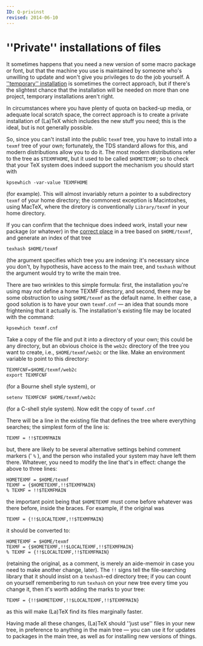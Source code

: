 ```yaml
---
ID: Q-privinst
revised: 2014-06-10
---
```

# ''Private'' installations of files

It sometimes happens that you need a new version of some macro package
or font, but that the machine you use is maintained by someone who's
unwilling to update and won't give you privileges to do the job
yourself.  A [''temporary'' installation](./FAQ-tempinst.html) is
sometimes the correct approach, but if there's the slightest chance
that the installation will be needed on more than one project,
temporary installations aren't right.

In circumstances where you have plenty of quota on backed-up media, or
adequate local scratch space, the correct approach is to create a
private installation of (La)TeX which includes the new stuff you
need; this is the ideal, but is not generally possible.

So, since you can't install into the public `texmf` tree, you
have to install into a `texmf` tree of your own; fortunately, the
TDS standard allows for this, and modern distributions allow
you to do it.  The most modern distributions refer to the tree as
`$TEXMFHOME`, but it used to be called `$HOMETEXMF`;
so to check that your TeX system does indeed support the mechanism
you should start with
```
kpsewhich -var-value TEXMFHOME
```
(for example).  This will almost invariably return a pointer to a
subdirectory `texmf` of your home directory; the commonest
exception is Macintoshes, using MacTeX, where the diretory is
conventionally `Library/texmf` in your home directory.

If you can confirm that the technique does indeed work, install your
new package (or whatever) in the [correct place](./FAQ-install-where.html)
in a tree based on `$HOME/texmf`, 
and generate an index of that tree
```
texhash $HOME/texmf
```
(the argument specifies which tree you are indexing: it's necessary
since you don't, by hypothesis, have access to the main tree, and
`texhash` without the argument would try to write the main
tree.

There are two wrinkles to this simple formula: first, the installation
you're using may _not_ define a home TEXMF directory, and second,
there may be some obstruction to using `$HOME/texmf` 
as the
default name.  In either case, a good solution is to have your own
`texmf.cnf`&nbsp;&mdash; an idea that sounds more frightening that it
actually is.  The installation's existing file may be located with the
command:
```
kpsewhich texmf.cnf
```
Take a copy of the file and put it into a directory of your own; this
could be any directory, but an obvious choice is the `web2c`
directory of the tree you want to create, i.e.,
`$HOME/texmf/web2c` 
or the like.  Make an environment variable to
point to this directory:
```
TEXMFCNF=$HOME/texmf/web2c
export TEXMFCNF
```
(for a Bourne shell style system), or
```
setenv TEXMFCNF $HOME/texmf/web2c
```
(for a C-shell style system).  Now edit the copy of `texmf.cnf`

There will be a line in the existing file that defines the tree where
everything searches; the simplest form of the line is:
```
TEXMF = !!$TEXMFMAIN
```
but, there are likely to be several alternative settings behind
comment markers (' `%` ), and the person who
installed your system may have left them there.  Whatever, you need to
modify the line that's in effect: change the above to three lines:
```
HOMETEXMF = $HOME/texmf
TEXMF = {$HOMETEXMF,!!$TEXMFMAIN}
% TEXMF = !!$TEXMFMAIN
```
the important point being that `$HOMETEXMF` must come before
whatever was there before, inside the braces.  For example, if the
original was
```
TEXMF = {!!$LOCALTEXMF,!!$TEXMFMAIN}
```
it should be converted to:
```
HOMETEXMF = $HOME/texmf
TEXMF = {$HOMETEXMF,!!$LOCALTEXMF,!!$TEXMFMAIN}
% TEXMF = {!!$LOCALTEXMF,!!$TEXMFMAIN}
```
(retaining the original, as a comment, is merely an aide-memoir in
case you need to make another change, later).  The `!!` signs
tell the file-searching library that it should insist on a
`texhash`-ed directory tree; if you can count on yourself
remembering to run `texhash` on your new tree every time you
change it, then it's worth adding the marks to your tree:
```
TEXMF = {!!$HOMETEXMF,!!$LOCALTEXMF,!!$TEXMFMAIN}
```
as this will make (La)TeX find its files marginally faster.

Having made all these changes, (La)TeX should ''just use'' files in
your new tree, in preference to anything in the main tree&nbsp;&mdash; you can
use it for updates to packages in the main tree, as well as for
installing new versions of things.

